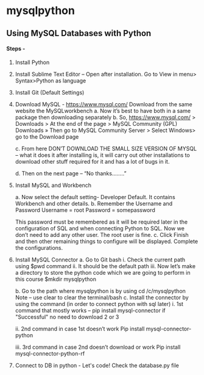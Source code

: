 # mysqlpython
## Using MySQL Databases with Python

#### Steps -

1.	Install Python 
2.	Install Sublime Text Editor – Open after installation. Go to View in menu> Syntax>Python as language
3.	Install Git (Default Settings)
4.	Download MySQL - https://www.mysql.com/  Download from the same website the MySQLworkbench
    a.	Now it’s best to have both in a same package then downloading separately
    b.	So, https://www.mysql.com/ > Downloads > At the end of the page > MySQL Community (GPL) Downloads » Then go to MySQL Community Server > Select Windows> go to the Download      page

    c.	From here DON’T DOWNLOAD THE SMALL SIZE VERSION OF MYSQL – what it does it after installing is, it will carry out other installations to download other stuff required for       it and has a lot of bugs in it.

    d.	Then on the next page – “No thanks……..”
 
5.	Install MySQL and Workbench
 
    a. Now select the default setting- Developer Default. It contains Workbench and other details.
    b. Remember the Username and Password
        Username = root
        Password = somepassword
        
      This password must be remembered as it will be required later in the configuration of SQL and when connecting Python to SQL. Now we don’t need to add any other user. The         root user is fine.
    c. Click Finish and then other remaining things to configure will be displayed. Complete the configurations.
 

6.	Install MySQL Connector
    a.	Go to Git bash
      i.	Check the current path using $pwd command
      ii.	It should be the default path
      iii.	Now let’s make a directory to store the python code which we are going to perform in this course $mkdir mysqlpython
 
    b.	Go to the path where mysqlpython is by using cd /c/mysqlpython
        Note – use clear to clear the terminal/bash
    c.	Install the connector by using the command (in order to connect python with sql later)
      i.	1st command that mostly works –
           pip install mysql-connector 
           if "Successful" no need to download 2 or 3

     ii.	2nd command in case 1st doesn’t work
      Pip install mysql-connector-python

     iii. 3rd command in case 2nd doesn’t download or work
      Pip install mysql-connector-python-rf

7.	Connect to DB in python - Let's code!
    Check the database.py file

